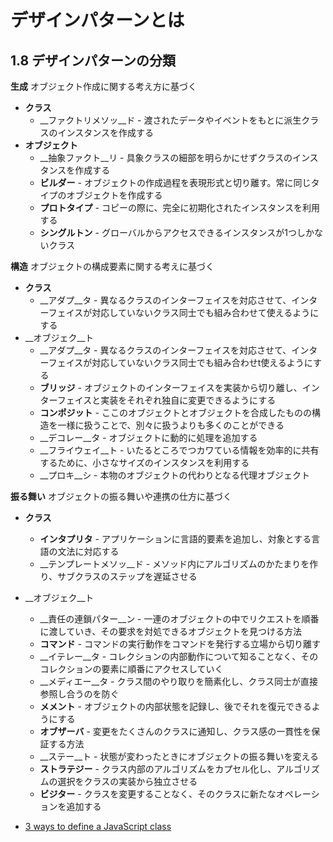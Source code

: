 # デザインパターンとは


## 1.8 デザインパターンの分類

__生成__ オブジェクト作成に関する考え方に基づく

- __クラス__
  - __ファクトリメソッ__ド - 渡されたデータやイベントをもとに派生クラスのインスタンスを作成する
- __オブジェクト__
  - __抽象ファクト__リ - 具象クラスの細部を明らかにせずクラスのインスタンスを作成する
  - __ビルダー__ - オブジェクトの作成過程を表現形式と切り離す。常に同じタイプのオブジェクトを作成する
  - __プロトタイプ__ - コピーの際に、完全に初期化されたインスタンスを利用する
  - __シングルトン__ - グローバルからアクセスできるインスタンスが1つしかないクラス


__構造__ オブジェクトの構成要素に関する考えに基づく

- __クラス__
  - __アダプ__タ - 異なるクラスのインターフェイスを対応させて、インターフェイスが対応していないクラス同士でも組み合わせて使えるようにする
- __オブジェク__ト
  - __アダプ__タ - 異なるクラスのインターフェイスを対応させて、インターフェイスが対応していないクラス同士でも組み合わせt使えるようにする
  - __ブリッジ__ - オブジェクトのインターフェイスを実装から切り離し、インターフェイスと実装をそれぞれ独自に変更できるようにする
  - __コンポジット__ - ここのオブジェクトとオブジェクトを合成したものの構造を一様に扱うことで、別々に扱うよりも多くのことができる
  - __デコレー__タ - オブジェクトに動的に処理を追加する
  - __フライウェイ__ト - いたるところでつカワている情報を効率的に共有するために、小さなサイズのインスタンスを利用する
  - __プロキ__シ - 本物のオブジェクトの代わりとなる代理オブジェクト

__振る舞い__ オブジェクトの振る舞いや連携の仕方に基づく

- __クラス__
  - __インタプリタ__ - アプリケーションに言語的要素を追加し、対象とする言語の文法に対応する
  - __テンプレートメソッ__ド - メソッド内にアルゴリズムのかたまりを作り、サブクラスのステップを遅延させる
- __オブジェク__ト
  - __責任の連鎖パター__ン - 一連のオブジェクトの中でリクエストを順番に渡していき、その要求を対処できるオブジェクトを見つける方法
  - __コマンド__ - コマンドの実行動作をコマンドを発行する立場から切り離す
  - __イテレー__タ - コレクションの内部動作について知ることなく、そのコレクションの要素に順番にアクセスしていく
  - __メディエー__タ - クラス間のやり取りを簡素化し、クラス同士が直接参照し合うのを防ぐ
  - __メメント__ - オブジェクトの内部状態を記録し、後でそれを復元できるようにする
  - __オブザーバ__ - 変更をたくさんのクラスに通知し、クラス感の一貫性を保証する方法
  - __ステー__ト - 状態が変わったときにオブジェクトの振る舞いを変える
  - __ストラテジー__ - クラス内部のアルゴリズムをカプセル化し、アルゴリズムの選択をクラスの実装から独立させる
  - __ビジター__ - クラスを変更することなく、そのクラスに新たなオペレーションを追加する


- [3 ways to define a JavaScript class](http://www.phpied.com/3-ways-to-define-a-javascript-class/)
